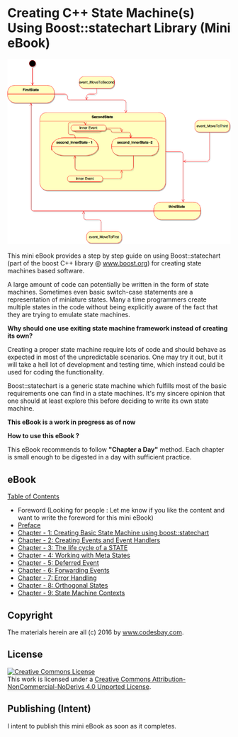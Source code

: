 # Creating C++ State Machine(s) Using Boost::statechart Library (Mini eBook)

![alt tag](https://github.com/9lean/State-Machine-Using-Boost-Statechart/blob/master/StateMachine.png)

This mini eBook provides a step by step guide on using Boost::statechart (part of the boost C++ library @ www.boost.org) for creating state machines based software.

A large amount of code can potentially be written in the form of state machines. Sometimes even basic switch-case statements are a representation of miniature states. Many a time programmers create multiple states in the code without being explicitly aware of the fact that they are trying to emulate state machines.

__Why should one use exiting state machine framework instead of creating its own?__

Creating a proper state machine require lots of code and should behave as expected in most of the unpredictable scenarios. One may try it out, but it will take a hell lot of development and testing time, which instead could be used for coding the functionality.

Boost::statechart is a generic state machine which fulfills most of the basic requirements one can find in a state machines. It's my sincere opinion that one should at least explore this before deciding to write its own state machine.

__This eBook is a work in progress as of now__

__How to use this eBook ?__

This eBook recommends to follow __"Chapter a Day"__ method. Each chapter is small enough to be digested in a day with sufficient practice.


## eBook

[Table of Contents]()
* Foreword (Looking for people : Let me know if you like the content and want to write the foreword for this mini eBook)
* [Preface](https://github.com/9lean/State-Machine-Using-Boost-Statechart/tree/master/Preface)
* [Chapter - 1: Creating Basic State Machine using boost::statechart](https://github.com/9lean/State-Machine-Using-Boost-Statechart/tree/master/Chapter-1)
* [Chapter - 2: Creating Events and Event Handlers](https://github.com/9lean/State-Machine-Using-Boost-Statechart/tree/master/Chapter-2)
* [Chapter - 3: The life cycle of a STATE](https://github.com/9lean/State-Machine-Using-Boost-Statechart/tree/master/Chapter-3)
* [Chapter - 4: Working with Meta States](https://github.com/9lean/State-Machine-Using-Boost-Statechart/tree/master/Chapter-4)
* [Chapter - 5: Deferred Event](https://github.com/9lean/State-Machine-Using-Boost-Statechart/tree/master/Chapter-5)
* [Chapter - 6: Forwarding Events](https://github.com/9lean/State-Machine-Using-Boost-Statechart/tree/master/Chapter-6)
* [Chapter - 7: Error Handling](https://github.com/9lean/State-Machine-Using-Boost-Statechart/tree/master/Chapter-7)
* [Chapter - 8: Orthogonal States](https://github.com/9lean/State-Machine-Using-Boost-Statechart/tree/master/Chapter-8)
* [Chapter - 9: State Machine Contexts](https://github.com/9lean/State-Machine-Using-Boost-Statechart/tree/master/Chapter-9)


## Copyright

The materials herein are all (c) 2016 by www.codesbay.com.

## License

<a rel="license" href="http://creativecommons.org/licenses/by-nc-nd/4.0/"><img alt="Creative Commons License" style="border-width:0" src="https://i.creativecommons.org/l/by-nc-nd/4.0/88x31.png" /></a><br />This work is licensed under a <a rel="license" href="http://creativecommons.org/licenses/by-nc-nd/4.0/">Creative Commons Attribution-NonCommercial-NoDerivs 4.0 Unported License</a>.

## Publishing (Intent)

I intent to publish this mini eBook as soon as it completes.
